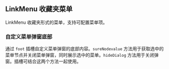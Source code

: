 <div class="demo-header">
<p class="overviewicon">
  <span class="wapi-form-linkmenu"/>
</p>

## LinkMenu 收藏夹菜单

<nova-uxlink widget-name="LinkMenu"></nova-uxlink>

LinkMenu 收藏夹形式的菜单，支持可配置菜单项。
</div>

### 自定义菜单弹窗底部

通过 `foot` 插槽自定义菜单弹窗的底部内容。`sureNodevalue` 方法用于获取选中的菜单节点并关闭菜单弹窗，同时展示选中的菜单。`hideDialog` 方法用于关闭弹窗。插槽可结合这两个方法一起使用。

<nova-demo-view link="link-menu/custom-foot"></nova-demo-view>

<br>
